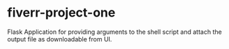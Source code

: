 # fiverr-project-one
Flask Application for providing arguments to the shell script and attach the output file as downloadable from UI.
